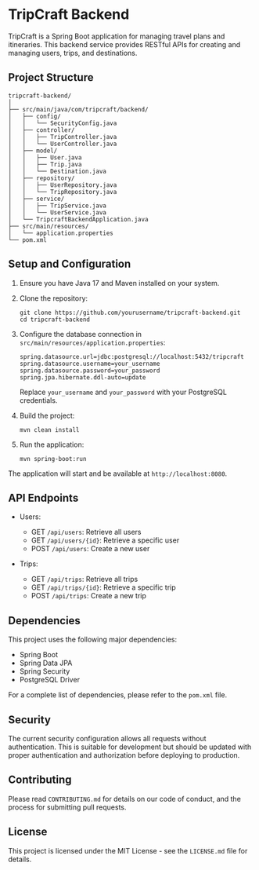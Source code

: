 # TripCraft Backend

TripCraft is a Spring Boot application for managing travel plans and itineraries. This backend service provides RESTful APIs for creating and managing users, trips, and destinations.

## Project Structure

```
tripcraft-backend/
│
├── src/main/java/com/tripcraft/backend/
│   ├── config/
│   │   └── SecurityConfig.java
│   ├── controller/
│   │   ├── TripController.java
│   │   └── UserController.java
│   ├── model/
│   │   ├── User.java
│   │   ├── Trip.java
│   │   └── Destination.java
│   ├── repository/
│   │   ├── UserRepository.java
│   │   └── TripRepository.java
│   ├── service/
│   │   ├── TripService.java
│   │   └── UserService.java
│   └── TripcraftBackendApplication.java
├── src/main/resources/
│   └── application.properties
└── pom.xml
```

## Setup and Configuration

1. Ensure you have Java 17 and Maven installed on your system.

2. Clone the repository:
   ```
   git clone https://github.com/yourusername/tripcraft-backend.git
   cd tripcraft-backend
   ```

3. Configure the database connection in `src/main/resources/application.properties`:
   ```
   spring.datasource.url=jdbc:postgresql://localhost:5432/tripcraft
   spring.datasource.username=your_username
   spring.datasource.password=your_password
   spring.jpa.hibernate.ddl-auto=update
   ```
   Replace `your_username` and `your_password` with your PostgreSQL credentials.

4. Build the project:
   ```
   mvn clean install
   ```

5. Run the application:
   ```
   mvn spring-boot:run
   ```

The application will start and be available at `http://localhost:8080`.

## API Endpoints

- Users:
    - GET `/api/users`: Retrieve all users
    - GET `/api/users/{id}`: Retrieve a specific user
    - POST `/api/users`: Create a new user

- Trips:
    - GET `/api/trips`: Retrieve all trips
    - GET `/api/trips/{id}`: Retrieve a specific trip
    - POST `/api/trips`: Create a new trip

## Dependencies

This project uses the following major dependencies:

- Spring Boot
- Spring Data JPA
- Spring Security
- PostgreSQL Driver

For a complete list of dependencies, please refer to the `pom.xml` file.

## Security

The current security configuration allows all requests without authentication. This is suitable for development but should be updated with proper authentication and authorization before deploying to production.

## Contributing

Please read `CONTRIBUTING.md` for details on our code of conduct, and the process for submitting pull requests.

## License

This project is licensed under the MIT License - see the `LICENSE.md` file for details.